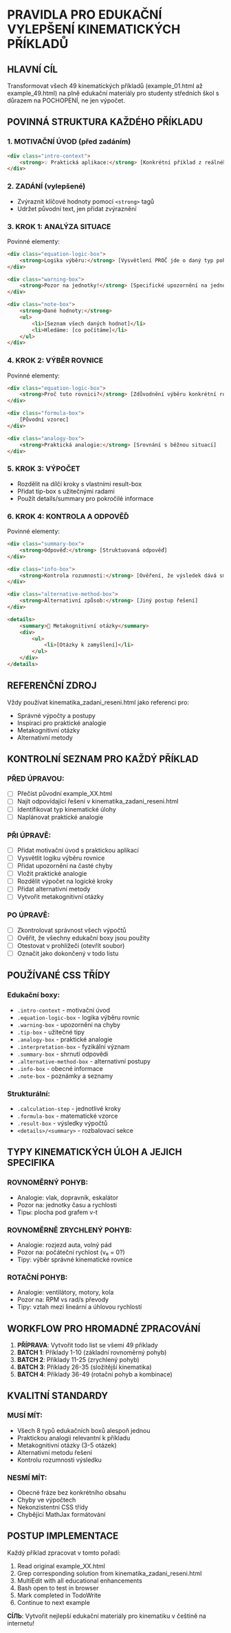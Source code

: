 # PRAVIDLA PRO EDUKAČNÍ VYLEPŠENÍ KINEMATICKÝCH PŘÍKLADŮ

## HLAVNÍ CÍL
Transformovat všech 49 kinematických příkladů (example_01.html až example_49.html) na plně edukační materiály pro studenty středních škol s důrazem na POCHOPENÍ, ne jen výpočet.

## POVINNÁ STRUKTURA KAŽDÉHO PŘÍKLADU

### 1. MOTIVAČNÍ ÚVOD (před zadáním)
```html
<div class="intro-context">
    <strong>💡 Praktická aplikace:</strong> [Konkrétní příklad z reálného života - řidiči, záchranáři, inženýři, sport, atd.]
</div>
```

### 2. ZADÁNÍ (vylepšené)
- Zvýraznit klíčové hodnoty pomocí `<strong>` tagů
- Udržet původní text, jen přidat zvýraznění

### 3. KROK 1: ANALÝZA SITUACE
Povinné elementy:
```html
<div class="equation-logic-box">
    <strong>Logika výběru:</strong> [Vysvětlení PROČ jde o daný typ pohybu]
</div>

<div class="warning-box">
    <strong>Pozor na jednotky!</strong> [Specifické upozornění na jednotky pro daný příklad]
</div>

<div class="note-box">
    <strong>Dané hodnoty:</strong>
    <ul>
        <li>[Seznam všech daných hodnot]</li>
        <li>Hledáme: [co počítáme]</li>
    </ul>
</div>
```

### 4. KROK 2: VÝBĚR ROVNICE
Povinné elementy:
```html
<div class="equation-logic-box">
    <strong>Proč tuto rovnici?</strong> [Zdůvodnění výběru konkrétní rovnice]
</div>

<div class="formula-box">
    [Původní vzorec]
</div>

<div class="analogy-box">
    <strong>Praktická analogie:</strong> [Srovnání s běžnou situací]
</div>
```

### 5. KROK 3: VÝPOČET
- Rozdělit na dílčí kroky s vlastními result-box
- Přidat tip-box s užitečnými radami
- Použít details/summary pro pokročilé informace

### 6. KROK 4: KONTROLA A ODPOVĚĎ
Povinné elementy:
```html
<div class="summary-box">
    <strong>Odpověď:</strong> [Struktuovaná odpověď]
</div>

<div class="info-box">
    <strong>Kontrola rozumnosti:</strong> [Ověření, že výsledek dává smysl]
</div>

<div class="alternative-method-box">
    <strong>Alternativní způsob:</strong> [Jiný postup řešení]
</div>

<details>
    <summary>🤔 Metakognitivní otázky</summary>
    <div>
        <ul>
            <li>[Otázky k zamyšlení]</li>
        </ul>
    </div>
</details>
```

## REFERENČNÍ ZDROJ
Vždy používat kinematika_zadani_reseni.html jako referenci pro:
- Správné výpočty a postupy
- Inspiraci pro praktické analogie
- Metakognitivní otázky
- Alternativní metody

## KONTROLNÍ SEZNAM PRO KAŽDÝ PŘÍKLAD

### PŘED ÚPRAVOU:
- [ ] Přečíst původní example_XX.html
- [ ] Najít odpovídající řešení v kinematika_zadani_reseni.html
- [ ] Identifikovat typ kinematické úlohy
- [ ] Naplánovat praktické analogie

### PŘI ÚPRAVĚ:
- [ ] Přidat motivační úvod s praktickou aplikací
- [ ] Vysvětlit logiku výběru rovnice
- [ ] Přidat upozornění na časté chyby
- [ ] Vložit praktické analogie
- [ ] Rozdělit výpočet na logické kroky
- [ ] Přidat alternativní metody
- [ ] Vytvořit metakognitivní otázky

### PO ÚPRAVĚ:
- [ ] Zkontrolovat správnost všech výpočtů
- [ ] Ověřit, že všechny edukační boxy jsou použity
- [ ] Otestovat v prohlížeči (otevřít soubor)
- [ ] Označit jako dokončený v todo listu

## POUŽÍVANÉ CSS TŘÍDY

### Edukační boxy:
- `.intro-context` - motivační úvod
- `.equation-logic-box` - logika výběru rovnic
- `.warning-box` - upozornění na chyby
- `.tip-box` - užitečné tipy
- `.analogy-box` - praktické analogie
- `.interpretation-box` - fyzikální význam
- `.summary-box` - shrnutí odpovědi
- `.alternative-method-box` - alternativní postupy
- `.info-box` - obecné informace
- `.note-box` - poznámky a seznamy

### Strukturální:
- `.calculation-step` - jednotlivé kroky
- `.formula-box` - matematické vzorce
- `.result-box` - výsledky výpočtů
- `<details>/<summary>` - rozbalovací sekce

## TYPY KINEMATICKÝCH ÚLOH A JEJICH SPECIFIKA

### ROVNOMĚRNÝ POHYB:
- Analogie: vlak, dopravník, eskalátor
- Pozor na: jednotky času a rychlosti
- Tipы: plocha pod grafem v-t

### ROVNOMĚRNĚ ZRYCHLENÝ POHYB:
- Analogie: rozjezd auta, volný pád
- Pozor na: počáteční rychlost (v₀ = 0?)
- Tipy: výběr správné kinematické rovnice

### ROTAČNÍ POHYB:
- Analogie: ventilátory, motory, kola
- Pozor na: RPM vs rad/s převody
- Tipy: vztah mezi lineární a úhlovou rychlostí

## WORKFLOW PRO HROMADNÉ ZPRACOVÁNÍ

1. **PŘÍPRAVA**: Vytvořit todo list se všemi 49 příklady
2. **BATCH 1**: Příklady 1-10 (základní rovnoměrný pohyb)
3. **BATCH 2**: Příklady 11-25 (zrychlený pohyb)
4. **BATCH 3**: Příklady 26-35 (složitější kinematika)
5. **BATCH 4**: Příklady 36-49 (rotační pohyb a kombinace)

## KVALITNÍ STANDARDY

### MUSÍ MÍT:
- Všech 8 typů edukačních boxů alespoň jednou
- Praktickou analogii relevantní k příkladu
- Metakognitivní otázky (3-5 otázek)
- Alternativní metodu řešení
- Kontrolu rozumnosti výsledku

### NESMÍ MÍT:
- Obecné fráze bez konkrétního obsahu
- Chyby ve výpočtech
- Nekonzistentní CSS třídy
- Chybějící MathJax formátování

## POSTUP IMPLEMENTACE

Každý příklad zpracovat v tomto pořadí:
1. Read original example_XX.html
2. Grep corresponding solution from kinematika_zadani_reseni.html
3. MultiEdit with all educational enhancements
4. Bash open to test in browser
5. Mark completed in TodoWrite
6. Continue to next example

**CÍЛЬ**: Vytvořit nejlepší edukační materiály pro kinematiku v češtině na internetu!